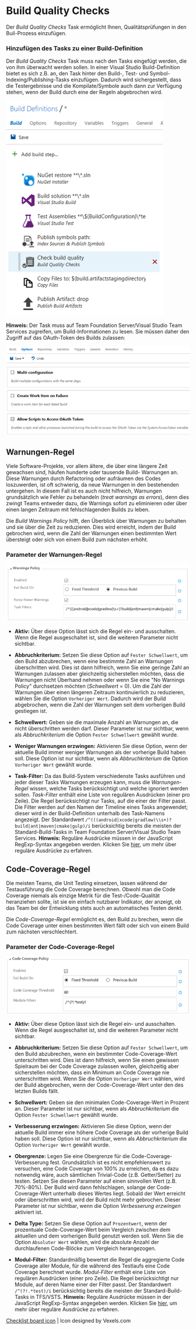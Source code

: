 # Build Quality Checks
Der *Build Quality Checks* Task ermöglicht Ihnen, Qualitätsprüfungen in den Buil-Prozess einzufügen.

### Hinzufügen des Tasks zu einer Build-Definition
Der *Build Quality Checks* Task muss nach den Tasks eingefügt werden, die von ihm überwacht werden sollen. In einer Visual Studio
Build-Definition bietet es sich z.B. an, den Task hinter den Build-, Test- und Symbol-Indexing/Publishing-Tasks einzufügen.
Dadurch wird sichergestellt, dass die Testergebnisse und die Kompilate/Symbole auch dann zur Verfügung stehen, wenn der Build
durch eine der Regeln abgebrochen wird. 

![Task-Einbindung](../assets/AddTask.png "Empfohlene Einbindung des Build Quality Checks Tasks")

**Hinweis:** Der Task muss auf Team Foundation Server/Visual Studio Team Services zugreifen, um Build-Informationen zu lesen. Sie
müssen daher den Zugriff auf das OAuth-Token des Builds zulassen:

![OAuth-Token-Zugriff](../assets/OAuthToken.png "Zugriff auf das OAuth-Token des Builds zulassen")

## Warnungen-Regel
Viele Software-Projekte, vor allem ältere, die über eine längere Zeit gewachsen sind, häufen hunderte oder tausende Build-
Warnungen an. Diese Warnungen durch Refactoring oder aufräumen des Codes loszuwerden, ist oft schwierig, da neue Warnungen
in den bestehenden untergehen. In diesem Fall ist es auch nicht hilfreich, Warnungen grundsätzlich wie Fehler zu behandeln
(*treat warnings as errors*), denn dies zwingt Teams entweder dazu, die Warnings sofort zu eliminieren oder über einen langen
Zeitraum mit fehlschlagenden Builds zu leben. 

Die *Build Warnings Policy* hilft, den Überblick über Warnungen zu behalten und sie über die Zeit zu reduzieren. Dies wird
erreicht, indem der Build gebrochen wird, wenn die Zahl der Warnungen einen bestimmten Wert übersteigt oder sich von einem
Build zum nächsten erhöht.

### Parameter der Warnungen-Regel

![Warnungen-Regel](../assets/WarningsPolicy.png "Parameter der Warnungen-Regel")

- **Aktiv:** Über diese Option lässt sich die Regel ein- und ausschalten. Wenn die Regel ausgeschaltet ist, sind die weiteren
Parameter nicht sichtbar.

- **Abbruchkriterium:** Setzen Sie diese Option auf `Fester Schwellwert`, um den Build abzubrechen, wenn eine bestimmte Zahl an
Warnungen überschritten wird. Dies ist dann hilfreich, wenn Sie eine geringe Zahl an Warnungen zulassen aber gleichzeitig
sicherstellen möchten, dass die Warnungen nicht Überhand nehmen oder wenn Sie eine "No Warnings Policy" durchsetzen möchten
(*Schwellwert* = 0). Um die Zahl der Warnungen über einen längeren Zeitraum kontinuierlich zu reduzieren, wählen Sie die Option
`Vorheriger Wert`. Dadurch wird der Build abgebrochen, wenn die Zahl der Warnungen seit dem vorherigen Build gestiegen ist.

- **Schwellwert:** Geben sie die maximale Anzahl an Warnungen an, die nicht überschritten werden darf. Dieser Parameter ist
nur sichtbar, wenn als *Abbruchkriterium* die Option `Fester Schwellwert` gewählt wurde.

- **Weniger Warnungen erzwingen:** Aktivieren Sie diese Option, wenn der aktuelle Build immer weniger Warnungen als der vorherige
Build haben soll. Diese Option ist nur sichtbar, wenn als *Abbruchkriterium* die Option `Vorheriger Wert` gewählt wurde.

- **Task-Filter:** Da das Build-System verschiedenste Tasks ausführen und jeder dieser Tasks Warnungen erzeugen kann, muss die
*Warnungen-Regel* wissen, welche Tasks berücksichtigt und welche ignoriert werden sollen. *Task-Filter* enthält eine Liste
von regulären Ausdrücken (einer pro Zeile). Die Regel berücksichtigt nur Tasks, auf die einer der Filter passt. Die Filter werden
auf den Namen der Timeline eines Tasks angewendet; dieser wird in der Build-Definition unterhalb des Task-Namens angezeigt. Der
Standardwert `/^(((android|xcode|gradlew)\\s+)?build|ant|maven|cmake|gulp)/i` berücksichtig bereits die meisten der Standard-Build-Tasks
in Team Foundation Server/Visual Studio Team Services. **Hinweis:** Reguläre Ausdrücke müssen in der JavaScript RegExp-Syntax angegeben
werden. Klicken Sie [hier](http://www.regular-expressions.info/javascript.html), um mehr über reguläre Ausdrücke zu erfahren.

## Code-Coverage-Regel
Die meisten Teams, die Unit Testing einsetzen, lassen während der Testausführung die Code Coverage berechnen. Obwohl man die Code
Coverage niemals als einzige Metrik für die Test-/Code-Qualität heranziehen sollte, ist sie ein einfach nutzbarer Indikator, der
anzeigt, ob das Team bei der Entwicklung stets auch an automatisches Testen denkt.

Die *Code-Coverage-Regel* ermöglicht es, den Build zu brechen, wenn die Code Coverage unter einen bestimmten Wert fällt oder sich
von einem Build zum nächsten verschlechtert.

### Parameter der Code-Coverage-Regel

![Code-Coverage-Regel](../assets/CodeCoveragePolicy.png "Parameter der Code-Coverage-Regel")

- **Aktiv:** Über diese Option lässt sich die Regel ein- und ausschalten. Wenn die Regel ausgeschaltet ist, sind die weiteren
Parameter nicht sichtbar.

- **Abbruchkriterium:** Setzen Sie diese Option auf `Fester Schwellwert`, um den Build abzubrechen, wenn ein bestimmter Code-Coverage-Wert
unterschritten wird. Dies ist dann hilfreich, wenn Sie einen gewissen Spielraum bei der Code Coverage zulassen wollen, gleichzeitig aber
sicherstellen möchten, dass ein Minimum an Code Coverage nie unterschritten wird. Wenn Sie die Option `Vorheriger Wert` wählen, wird der
Build abgebrochen, wenn der Code-Coverage-Wert unter den des letzten Builds fällt.

- **Schwellwert:** Geben sie den minimalen Code-Coverage-Wert in Prozent an. Dieser Parameter ist nur sichtbar, wenn als
*Abbruchkriterium* die Option `Fester Schwellwert` gewählt wurde.

- **Verbesserung erzwingen:** Aktivieren Sie diese Option, wenn der aktuelle Build immer eine höhere Code Coverage als der vorherige
Build haben soll. Diese Option ist nur sichtbar, wenn als *Abbruchkriterium* die Option `Vorheriger Wert` gewählt wurde.

- **Obergrenze:** Legen Sie eine Obergrenze für die Code-Coverage-Verbesserung fest. Grundsätzlich ist es nicht empfehlenswert zu
versuchen, eine Code Coverage von 100% zu erreichen, da es dazu notwendig wäre, auch sämtlichen Trivial-Code (z.B. Getter/Setter) zu
testen. Setzen Sie diesen Parameter auf einen sinnvollen Wert (z.B. 70%-80%). Der Build wird dann fehlschlagen, solange der Code-Coverage-Wert
unterhalb dieses Wertes liegt. Sobald der Wert erreicht oder überschritten wird, wird der Build nicht mehr gebrochen. Dieser Parameter
ist nur sichtbar, wenn die Option *Verbesserung erzwingen* aktiviert ist.

- **Delta Type:** Setzen Sie diese Option auf `Prozentwert`, wenn der prozentuale Code-Coverage-Wert beim Vergleich zwischen dem aktuellen
und dem vorherigen Build genutzt werden soll. Wenn Sie die Option `Absoluter Wert` wählen, wird die absolute Anzahl der durchlaufenen Code-Blöcke
zum Vergleich herangezogen.

- **Modul-Filter:** Standardmäßig bewertet die Regel die aggregierte Code Coverage aller Module, für die während des Testlaufs eine
Code Coverage berechnet wurde. *Modul-Filter* enthält eine Liste von regulären Ausdrücken (einer pro Zeile). Die Regel berücksichtigt
nur Module, auf deren Name einer der Filter passt. Der Standardwert `/^(?!.*test)/i` berücksichtig bereits die meisten der
Standard-Build-Tasks in TFS/VSTS. **Hinweis:** Reguläre Ausdrücke müssen in der JavaScript RegExp-Syntax angegeben werden. Klicken Sie
[hier](http://www.regular-expressions.info/javascript.html), um mehr über reguläre Ausdrücke zu erfahren.

[Checklist board icon](https://www.vexels.com/vectors/png-svg/129767/checklist-board-icon) | Icon designed by Vexels.com
